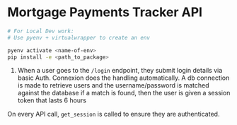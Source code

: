 # Mortgage Payments Tracker API

```bash
# For Local Dev work:
# Use pyenv + virtualwrapper to create an env

pyenv activate <name-of-env>
pip install -e <path_to_package>
```

1) When a user goes to the `/login` endpoint, they submit login details via basic Auth.
Connexion does the handling automatically. A db connection is made to retrieve users and the username/password is matched against the database
if a match is found, then the user is given a session token that lasts 6 hours

On every API call, `get_session` is called to ensure they are authenticated.
